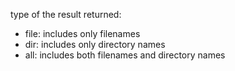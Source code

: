 type of the result returned:
- file: includes only filenames
- dir: includes only directory names
- all: includes both filenames and directory names